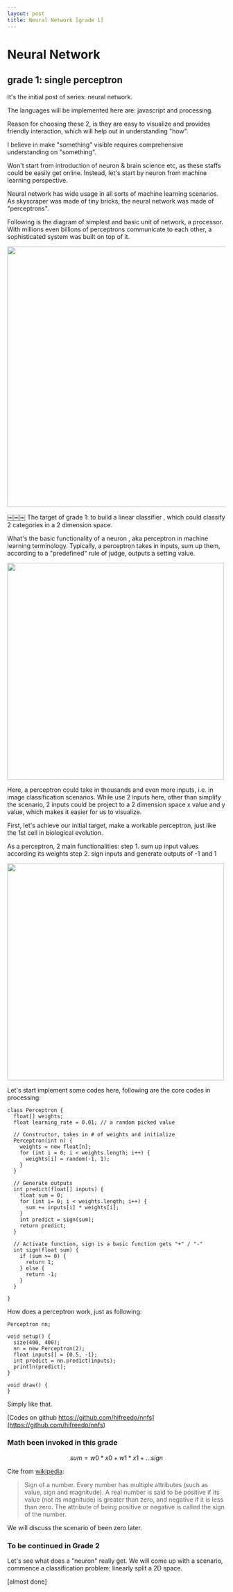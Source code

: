 ```yaml
---
layout: post
title: Neural Network [grade 1]
---
```


# Neural Network

## grade 1: single perceptron

It's the initial post of series: neural network.

The languages will be implemented here are: javascript and processing.

Reason for choosing these 2, is they are easy to visualize and provides friendly interaction, which will help out in understanding "how".

I believe in make "something" visible requires comprehensive understanding on "something".

Won't start from introduction of neuron & brain science etc, as these staffs could be easily get online. Instead, let's start by neuron from machine learning perspective.

Neural network has wide usage in all sorts of machine learning scenarios. As skyscraper was made of tiny bricks, the neural network was made of "perceptrons".

Following is the diagram of simplest and basic unit of network, a processor. With millions even billions of perceptrons communicate to each other, a sophisticated system was built on top of it.

<img src="{{site.url}}/img/nn001.png" width="600px">

￼￼￼
The target of grade 1: to build a linear classifier , which could classify 2 categories in a 2 dimension space.

What's the basic functionality of a neuron , aka perceptron in machine learning terminology. Typically, a perceptron takes in inputs, sum up them, according to a "predefined" rule of judge, outputs a setting value.

<img src="{{site.url}}/img/nn010.png" width="500px">

Here, a perceptron could take in thousands and even more inputs, i.e. in image classification scenarios. While use 2 inputs here, other than simplify the scenario, 2 inputs could be project to a 2 dimension space x value and y value, which makes it easier for us to visualize.


First, let's achieve our initial target, make a workable perceptron, just like the 1st cell in biological evolution.

As a perceptron, 2 main functionalities:
step 1. sum up input values according its weights
step 2. sign inputs and generate outputs of -1 and 1

<img src="{{site.url}}/img/nn011.png" width="500px">

Let's start implement some codes here, following are the core codes in processing:

```
class Perceptron {
  float[] weights;
  float learning_rate = 0.01; // a random picked value

  // Constructor, takes in # of weights and initialize
  Perceptron(int n) {
    weights = new float[n];
    for (int i = 0; i < weights.length; i++) {
      weights[i] = random(-1, 1);
    }
  }

  // Generate outputs
  int predict(float[] inputs) {
    float sum = 0;
    for (int i= 0; i < weights.length; i++) {
      sum += inputs[i] * weights[i];
    }
    int predict = sign(sum);
    return predict;
  }

  // Activate function, sign is a basic function gets "+" / "-"
  int sign(float sum) {
    if (sum >= 0) {
      return 1;
    } else {
      return -1;
    }
  }

}

```

How does a perceptron work, just as following:

```processing
Perceptron nn;

void setup() {
  size(400, 400);
  nn = new Perceptron(2);
  float inputs[] = {0.5, -1};
  int predict = nn.predict(inputs);
  println(predict);
}

void draw() {
}
```

Simply like that.

[Codes on github  https://github.com/hifreedo/nnfs](https://github.com/hifreedo/nnfs)

### Math been invoked in this grade

```math
sum = w0*x0 + w1*x1 + ...
sign
```

Cite from [wikipedia](https://en.wikipedia.org/wiki/Sign_%28mathematics%29):
> Sign of a number. Every number has multiple attributes (such as value, sign and magnitude). A real number is said to be positive if its value (not its magnitude) is greater than zero, and negative if it is less than zero. The attribute of being positive or negative is called the sign of the number.

We will discuss the scenario of been zero later.

### To be continued in Grade 2

Let's see what does a "neuron" really get.
We will come up with a scenario, commence a classification problem: linearly split a 2D space.

[almost done]

